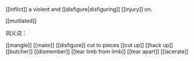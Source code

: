  [[inflict]] a violent and [[disfigure|disfiguring]] [[injury]] on.

[[mutilated]]

同义词：

[[mangle]]
[[maim]]
[[disfigure]]
cut to pieces
[[cut up]]
[[hack up]]
[[butcher]]
[[dismember]]
[[tear limb from limb]]
[[tear apart]]
[[lacerate]]